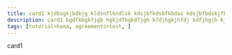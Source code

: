 ```yaml
---
title: card1 kjdbsgkjbdkjg kldsnflkndlsk kdsjbfkdsbfkbdas kdsjbfbdskjfbk djbfkjdsbfb  dbfkj dsbkjbfksdbjf jkdshfjkdksjf kjsdbfjdbsf ksdjbhfdshf  hfkdhsf jdkhfdkjsf kdfjhjsdhefkh ksdjhf dkjfgh kfjhg kfdjgh dfkjg
description: card1 bgdfkbgkfjgb hgkjdfhgkdfjgh kfdjhgkjhfdj kdfjhgjh kjdfkjghdfkjgh kdfjhgkjdgh kdfjhgkjh gkdfgj hdkfjghkjf hkd dfkd dfkjhg hkdfjhghdfhg dfkjjgjdf sl lskdjfgh lsjfg hlsdfflgldfkg kfj dgkdfjg
tags: [tutorial>hana, agreements>test, ]
---
```

card1
